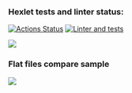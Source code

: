 ### Hexlet tests and linter status:
[![Actions Status](https://github.com/SKornya/frontend-project-46/workflows/hexlet-check/badge.svg)](https://github.com/SKornya/frontend-project-46/actions)
[![Linter and tests](https://github.com/SKornya/frontend-project-46/workflows/checks/badge.svg)](https://github.com/SKornya/frontend-project-46/actions)

<a href="https://codeclimate.com/github/SKornya/frontend-project-46/maintainability"><img src="https://api.codeclimate.com/v1/badges/b0d4ed0dfd572b81be2c/maintainability" /></a>

### Flat files compare sample

<a href="https://asciinema.org/a/KP8Ss3ngjSoODtSIk7RTdLuHx" target="_blank"><img src="https://asciinema.org/a/KP8Ss3ngjSoODtSIk7RTdLuHx.svg" /></a>
